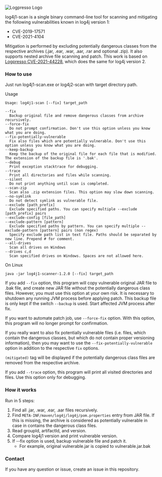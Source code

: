 ![Logpresso Logo](logo.png)

log4j1-scan is a single binary command-line tool for scanning and mitigating the following vulnerabilities known in log4j version 1:

* CVE-2019-17571
* CVE-2021-4104

Mitigation is performed by excluding potentially dangerous classes from the respective archives (.jar, .ear, .war, .aar, .rar and optional .zip).
It also supports nested archive file scanning and patch.
This work is based on [Logpresso CVE-2021-44228](https://github.com/logpresso/CVE-2021-44228-Scanner), which does the same for log4j version 2.

### How to use
Just run log4j1-scan.exe or log4j2-scan with target directory path.

Usage
```
Usage: log4j1-scan [--fix] target_path

--fix
  Backup original file and remove dangerous classes from archive recursively.
--force-fix
  Do not prompt confirmation. Don't use this option unless you know what you are doing.
--fix-potentially-vulnerable
  Fix also files which are potentially vulnerable. Don't use this option unless you know what you are doing.
--keep-backup
  Keep the backup of the original file for each file that is modified. The extension of the backup file is '.bak'.
--debug
  Print exception stacktrace for debugging.
--trace
  Print all directories and files while scanning.
--silent
  Do not print anything until scan is completed.
--scan-zip
  Scan also .zip extension files. This option may slow down scanning.
--no-symlink
  Do not detect symlink as vulnerable file.
--exclude [path_prefix]
  Exclude specified paths. You can specify multiple --exclude [path_prefix] pairs
--exclude-config [file_path]
--exclude-pattern [pattern]
  Exclude specified paths by pattern. You can specify multiple --exclude-pattern [pattern] pairs (non regex)
  Specify exclude path list in text file. Paths should be separated by new line. Prepend # for comment.
--all-drives
  Scan all drives on Windows
--drives c,d
  Scan specified drives on Windows. Spaces are not allowed here.
```

On Linux
```
java -jar log4j1-scanner-1.2.0 [--fix] target_path
```

If you add `--fix` option, this program will copy vulnerable original JAR file to .bak file, and create new JAR file without the potentially dangerous class files. However, you must use this option at your own risk. It is necessary to shutdown any running JVM process before applying patch. This backup file is only kept if the switch `--backup` is used. Start affected JVM process after fix.

If you want to automate patch job, use `--force-fix` option. With this option, this program will no longer prompt for confirmation.

If you really want to also fix potentially vulnerable files (i.e. files, which contain the dangerous classes, but which do not contain proper versioning information), then you may want to use the `--fix-potentially-vulnerable` option in addition to the respective `fix` options.

`(mitigated)` tag will be displayed if the potentially dangerous class files are removed from the respective archive.

If you add `--trace` option, this program will print all visited directories and files. Use this option only for debugging.

### How it works
Run in 5 steps:
1. Find all .jar, .war, .ear, .aar files recursively.
2. Find `META-INF/maven/log4j/log4j/pom.properties` entry from JAR file. If this is missing, the archive is considered as potentially vulnerable in case in contains the dangerous class files.
3. Read groupId, artifactId, and version.
4. Compare log4j1 version and print vulnerable version.
5. If --fix option is used, backup vulnerable file and patch it.
   * For example, original vulnerable.jar is copied to vulnerable.jar.bak

### Contact
If you have any question or issue, create an issue in this repository.
